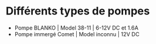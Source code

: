 # Différents types de pompes
<ul>
  <li>Pompe BLANKO | Model 38-11 | 6-12V DC et 1.6A</li>
  <li>Pompe immergé Comet | Model inconnu | 12V DC</li>
</ul>
